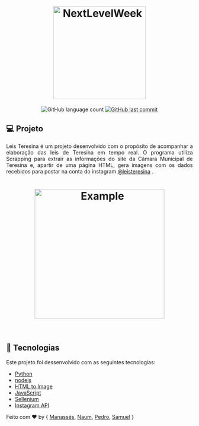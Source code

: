 <h1 align="center">
    <img alt="NextLevelWeek" title="#NextLevelWeek" src="https://i.imgur.com/PEmjwkD.jpeg" width="250px" />
</h1>


<p align="center">
  <img alt="GitHub language count" src="https://img.shields.io/github/languages/count/SamuelSSan28/Camara_bot?color=%2304D361">


  <a href="https://github.com/SamuelSSan28/Camara_bot/commits/master">
    <img alt="GitHub last commit" src="https://img.shields.io/github/last-commit/SamuelSSan28/Camara_bot">
  </a>

</p>

## 💻 Projeto
<p align="justify">
Leis Teresina é um projeto desenvolvido com o propósito de acompanhar a elaboração das leis de Teresina em tempo real. O programa utiliza Scrapping para extrair as informações do site da Câmara Municipal de Teresina e, apartir de uma página HTML, gera imagens com os dados recebidos para postar na conta do instagram <a href=https://www.instagram.com/leisteresina>@leisteresina</a> .
</p>
<div align="center">
<h1 align="center">
 <img alt="Example" title="Home" src="https://i.imgur.com/a520YRh.jpg" width="350px" height="350px"/>
</h1>
</div>

<br />

## :rocket: Tecnologias

Este projeto foi dessenvolvido com as seguintes tecnologias:
- [Python][Python]
- [nodejs][nodejs]
- [HTML to Image][HTML to Image]
- [JavaScript][JavaScript]
- [Sellenium][Sellenium]
- [Instagram API][Instagram API]


Feito com ♥ by { [Manassés][Manassés], [Naum][Naum], [Pedro][Pedro], [Samuel][Samuel] }

[nodejs]: https://nodejs.org/
[HTML to Image]: https://github.com/frinyvonnick/node-html-to-image
[Python]: https://www.python.org/
[JavaScript]: https://www.javascript.com/
[Sellenium]: https://www.selenium.dev/
[Instagram API]: https://github.com/jlobos/instagram-web-api
[Manassés]: https://github.com/manassesss
[Naum]: https://github.com/NaumCS
[Pedro]: https://github.com/PedroLucca
[Samuel]: https://github.com/SamuelSSan28
